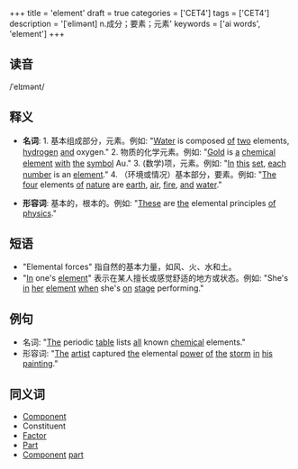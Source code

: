 +++
title = 'element'
draft = true
categories = ['CET4']
tags = ['CET4']
description = '[ˈelimənt] n.成分；要素；元素'
keywords = ['ai words', 'element']
+++

## 读音
/ˈelɪmənt/

## 释义
- **名词**: 1. 基本组成部分，元素。例如: "[Water](/post/water/) is composed [of](/post/of/) [two](/post/two/) elements, [hydrogen](/post/hydrogen/) [and](/post/and/) oxygen."
   2. 物质的化学元素。例如: "[Gold](/post/gold/) is [a](/post/a/) [chemical](/post/chemical/) [element](/post/element/) [with](/post/with/) [the](/post/the/) [symbol](/post/symbol/) Au."
   3. (数学)项，元素。例如: "[In](/post/in/) [this](/post/this/) [set](/post/set/), [each](/post/each/) [number](/post/number/) is an [element](/post/element/)."
   4. （环境或情况）基本部分，要素。例如: "[The](/post/the/) [four](/post/four/) elements [of](/post/of/) [nature](/post/nature/) are [earth](/post/earth/), [air](/post/air/), [fire](/post/fire/), [and](/post/and/) [water](/post/water/)."

- **形容词**: 基本的，根本的。例如: "[These](/post/these/) are [the](/post/the/) elemental principles [of](/post/of/) [physics](/post/physics/)."

## 短语
- "Elemental forces" 指自然的基本力量，如风、火、水和土。
- "[In](/post/in/) one's [element](/post/element/)" 表示在某人擅长或感觉舒适的地方或状态。例如: "She's [in](/post/in/) [her](/post/her/) [element](/post/element/) [when](/post/when/) she's [on](/post/on/) [stage](/post/stage/) performing."

## 例句
- 名词: "[The](/post/the/) periodic [table](/post/table/) lists [all](/post/all/) known [chemical](/post/chemical/) elements."
- 形容词: "[The](/post/the/) [artist](/post/artist/) captured [the](/post/the/) elemental [power](/post/power/) [of](/post/of/) [the](/post/the/) [storm](/post/storm/) [in](/post/in/) [his](/post/his/) [painting](/post/painting/)."

## 同义词
- [Component](/post/component/)
- Constituent
- [Factor](/post/factor/)
- [Part](/post/part/)
- [Component](/post/component/) [part](/post/part/)
